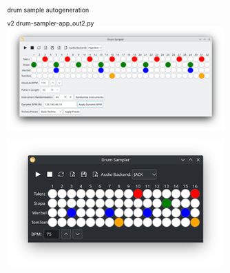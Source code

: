 drum sample autogeneration

v2 drum-sampler-app_out2.py
<img width="964" alt="drums-v2" src="https://github.com/stpf99/-AI_drumsampler/blob/ad4a0e46703b63fa89c69123bf2b48327c512829/v3.png">


<img width="964" alt="drums" src="https://github.com/stpf99/-AI_drumsampler/blob/bbac654bf903931f30e871833683dd52b7876191/screen.png">
